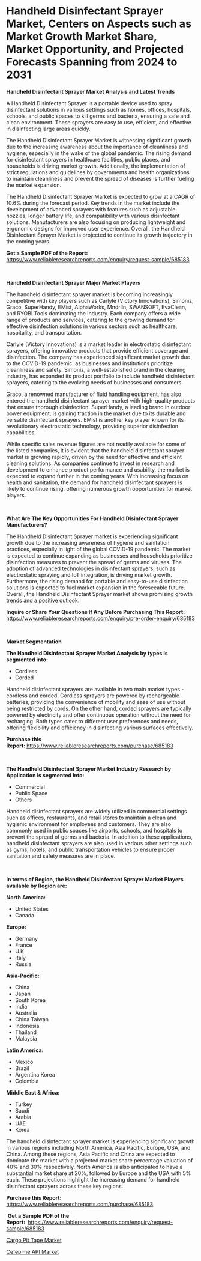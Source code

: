 <p><h1>Handheld Disinfectant Sprayer Market, Centers on Aspects such as Market Growth Market Share, Market Opportunity, and Projected Forecasts Spanning from 2024 to 2031</h1></p><p><strong>Handheld Disinfectant Sprayer Market Analysis and Latest Trends</strong></p>
<p><p>A Handheld Disinfectant Sprayer is a portable device used to spray disinfectant solutions in various settings such as homes, offices, hospitals, schools, and public spaces to kill germs and bacteria, ensuring a safe and clean environment. These sprayers are easy to use, efficient, and effective in disinfecting large areas quickly.</p><p>The Handheld Disinfectant Sprayer Market is witnessing significant growth due to the increasing awareness about the importance of cleanliness and hygiene, especially in the wake of the global pandemic. The rising demand for disinfectant sprayers in healthcare facilities, public places, and households is driving market growth. Additionally, the implementation of strict regulations and guidelines by governments and health organizations to maintain cleanliness and prevent the spread of diseases is further fueling the market expansion.</p><p>The Handheld Disinfectant Sprayer Market is expected to grow at a CAGR of 10.6% during the forecast period. Key trends in the market include the development of advanced sprayers with features such as adjustable nozzles, longer battery life, and compatibility with various disinfectant solutions. Manufacturers are also focusing on producing lightweight and ergonomic designs for improved user experience. Overall, the Handheld Disinfectant Sprayer Market is projected to continue its growth trajectory in the coming years.</p></p>
<p><strong>Get a Sample PDF of the Report:&nbsp;</strong> <a href="https://www.reliableresearchreports.com/enquiry/request-sample/685183">https://www.reliableresearchreports.com/enquiry/request-sample/685183</a></p>
<p>&nbsp;</p>
<p><strong>Handheld Disinfectant Sprayer Major Market Players</strong></p>
<p><p>The handheld disinfectant sprayer market is becoming increasingly competitive with key players such as Carlyle (Victory Innovations), Simoniz, Graco, SuperHandy, EMist, AlphaWorks, Mndrlin, SWANSOFT, EvaClean, and RYOBI Tools dominating the industry. Each company offers a wide range of products and services, catering to the growing demand for effective disinfection solutions in various sectors such as healthcare, hospitality, and transportation.</p><p>Carlyle (Victory Innovations) is a market leader in electrostatic disinfectant sprayers, offering innovative products that provide efficient coverage and disinfection. The company has experienced significant market growth due to the COVID-19 pandemic, as businesses and institutions prioritize cleanliness and safety. Simoniz, a well-established brand in the cleaning industry, has expanded its product portfolio to include handheld disinfectant sprayers, catering to the evolving needs of businesses and consumers.</p><p>Graco, a renowned manufacturer of fluid handling equipment, has also entered the handheld disinfectant sprayer market with high-quality products that ensure thorough disinfection. SuperHandy, a leading brand in outdoor power equipment, is gaining traction in the market due to its durable and versatile disinfectant sprayers. EMist is another key player known for its revolutionary electrostatic technology, providing superior disinfection capabilities.</p><p>While specific sales revenue figures are not readily available for some of the listed companies, it is evident that the handheld disinfectant sprayer market is growing rapidly, driven by the need for effective and efficient cleaning solutions. As companies continue to invest in research and development to enhance product performance and usability, the market is expected to expand further in the coming years. With increasing focus on health and sanitation, the demand for handheld disinfectant sprayers is likely to continue rising, offering numerous growth opportunities for market players.</p></p>
<p>&nbsp;</p>
<p><strong>What Are The Key Opportunities For Handheld Disinfectant Sprayer Manufacturers?</strong></p>
<p><p>The Handheld Disinfectant Sprayer market is experiencing significant growth due to the increasing awareness of hygiene and sanitation practices, especially in light of the global COVID-19 pandemic. The market is expected to continue expanding as businesses and households prioritize disinfection measures to prevent the spread of germs and viruses. The adoption of advanced technologies in disinfectant sprayers, such as electrostatic spraying and IoT integration, is driving market growth. Furthermore, the rising demand for portable and easy-to-use disinfection solutions is expected to fuel market expansion in the foreseeable future. Overall, the Handheld Disinfectant Sprayer market shows promising growth trends and a positive outlook.</p></p>
<p><strong>Inquire or Share Your Questions If Any Before Purchasing This Report:</strong> <a href="https://www.reliableresearchreports.com/enquiry/pre-order-enquiry/685183">https://www.reliableresearchreports.com/enquiry/pre-order-enquiry/685183</a></p>
<p>&nbsp;</p>
<p><strong>Market Segmentation</strong></p>
<p><strong>The Handheld Disinfectant Sprayer Market Analysis by types is segmented into:</strong></p>
<p><ul><li>Cordless</li><li>Corded</li></ul></p>
<p><p>Handheld disinfectant sprayers are available in two main market types - cordless and corded. Cordless sprayers are powered by rechargeable batteries, providing the convenience of mobility and ease of use without being restricted by cords. On the other hand, corded sprayers are typically powered by electricity and offer continuous operation without the need for recharging. Both types cater to different user preferences and needs, offering flexibility and efficiency in disinfecting various surfaces effectively.</p></p>
<p><strong>Purchase this Report:&nbsp;</strong><a href="https://www.reliableresearchreports.com/purchase/685183">https://www.reliableresearchreports.com/purchase/685183</a></p>
<p>&nbsp;</p>
<p><strong>The Handheld Disinfectant Sprayer Market Industry Research by Application is segmented into:</strong></p>
<p><ul><li>Commercial</li><li>Public Space</li><li>Others</li></ul></p>
<p><p>Handheld disinfectant sprayers are widely utilized in commercial settings such as offices, restaurants, and retail stores to maintain a clean and hygienic environment for employees and customers. They are also commonly used in public spaces like airports, schools, and hospitals to prevent the spread of germs and bacteria. In addition to these applications, handheld disinfectant sprayers are also used in various other settings such as gyms, hotels, and public transportation vehicles to ensure proper sanitation and safety measures are in place.</p></p>
<p>&nbsp;</p>
<p><strong>In terms of Region, the Handheld Disinfectant Sprayer Market Players available by Region are:</strong></p>
<p>
    <p> <strong> North America: </strong>
        <ul>
            <li>United States</li>
            <li>Canada</li>
        </ul>
        </p> 
    <p> <strong> Europe: </strong>
        <ul>
            <li>Germany</li>
            <li>France</li>
            <li>U.K.</li>
            <li>Italy</li>
            <li>Russia</li>
        </ul>
        </p> 
    <p> <strong> Asia-Pacific: </strong>
        <ul>
            <li>China</li>
            <li>Japan</li>
            <li>South Korea</li>
            <li>India</li>
            <li>Australia</li>
            <li>China Taiwan</li>
            <li>Indonesia</li>
            <li>Thailand</li>
            <li>Malaysia</li>
        </ul>
        </p> 
    <p> <strong> Latin America: </strong>
        <ul>
            <li>Mexico</li>
            <li>Brazil</li>
            <li>Argentina Korea</li>
            <li>Colombia</li>
        </ul>
        </p> 
    <p> <strong> Middle East & Africa: </strong>
        <ul>
            <li>Turkey</li>
            <li>Saudi</li>
            <li>Arabia</li>
            <li>UAE</li>
            <li>Korea</li>
        </ul>
    </p>
    </p>
<p><p>The handheld disinfectant sprayer market is experiencing significant growth in various regions including North America, Asia Pacific, Europe, USA, and China. Among these regions, Asia Pacific and China are expected to dominate the market with a projected market share percentage valuation of 40% and 30% respectively. North America is also anticipated to have a substantial market share at 20%, followed by Europe and the USA with 5% each. These projections highlight the increasing demand for handheld disinfectant sprayers across these key regions.</p></p>
<p><strong>Purchase this Report: </strong><a href="https://www.reliableresearchreports.com/purchase/685183">https://www.reliableresearchreports.com/purchase/685183</a></p>
<p>&nbsp;<strong>Get a Sample PDF of the Report:&nbsp;&nbsp;</strong><a href="https://www.reliableresearchreports.com/enquiry/request-sample/685183">https://www.reliableresearchreports.com/enquiry/request-sample/685183</a></p>
<p><strong></strong></p>
<p><p><a href="https://issuu.com/reportprime-2/docs/cargo-pit-tape-market-size-2030.pptx">Cargo Pit Tape Market</a></p><p><a href="https://issuu.com/reportprime-2/docs/cefepime-api-market-size-2030.pptx">Cefepime API Market</a></p></p>